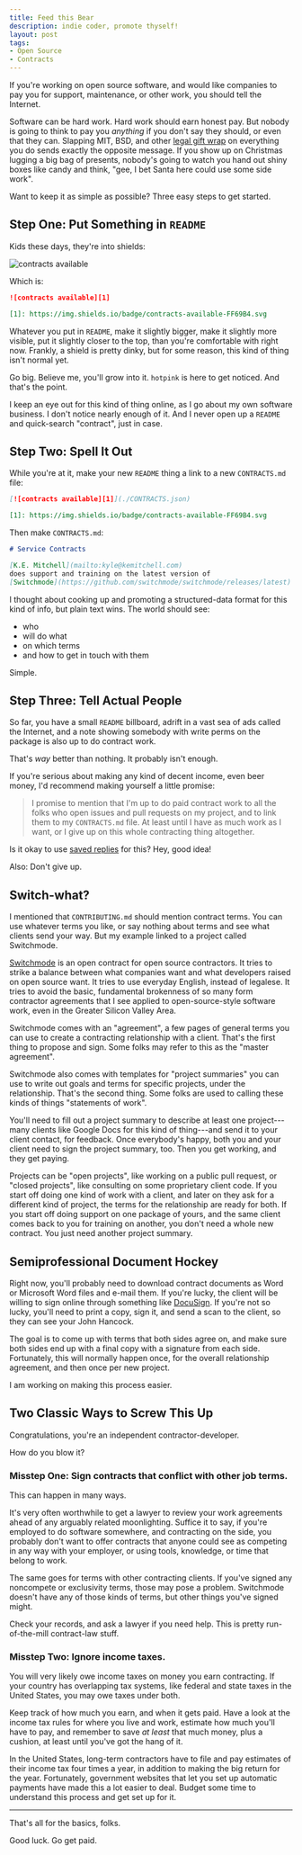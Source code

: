 ```yaml
---
title: Feed this Bear
description: indie coder, promote thyself!
layout: post
tags:
- Open Source
- Contracts
---
```


If you're working on open source software,
and would like companies to pay you
for support, maintenance, or other work,
you should tell the Internet.

Software can be hard work.
Hard work should earn honest pay.
But nobody is going to think to pay you _anything_
if you don't say they should,
or even that they can.
Slapping MIT, BSD, and other
[legal gift wrap](https://oss.kemitchell.com)
on everything you do
sends exactly the opposite message.
If you show up on Christmas lugging a big bag of presents,
nobody's going to watch you hand out shiny boxes like candy and think,
"gee, I bet Santa here could use some side work".

Want to keep it as simple as possible?
Three easy steps to get started.

## Step One: Put Something in `README`

Kids these days, they're into shields:

![contracts available][1]

[1]: https://img.shields.io/badge/contracts-available-FF69B4.svg

Which is:

```markdown
![contracts available][1]

[1]: https://img.shields.io/badge/contracts-available-FF69B4.svg
```

Whatever you put in `README`,
make it slightly bigger,
make it slightly more visible,
put it slightly closer to the top,
than you're comfortable with right now.
Frankly, a shield is pretty dinky,
but for some reason,
this kind of thing isn't normal yet.

Go big.
Believe me, you'll grow into it.
`hotpink` is here to get noticed.
And that's the point.

I keep an eye out for this kind of thing online,
as I go about my own software business.
I don't notice nearly enough of it.
And I never open up a `README` and quick-search
"contract", just in case.

## Step Two: Spell It Out

While you're at it, make your new `README` thing a link
to a new `CONTRACTS.md` file:

```markdown
[![contracts available][1]](./CONTRACTS.json)

[1]: https://img.shields.io/badge/contracts-available-FF69B4.svg
```

Then make `CONTRACTS.md`:

```markdown
# Service Contracts

[K.E. Mitchell](mailto:kyle@kemitchell.com)
does support and training on the latest version of
[Switchmode](https://github.com/switchmode/switchmode/releases/latest).
```

I thought about cooking up and promoting
a structured-data format for this kind of info,
but plain text wins.
The world should see:

- who
- will do what
- on which terms
- and how to get in touch with them

Simple.

## Step Three: Tell Actual People

So far, you have
a small `README` billboard,
adrift in a vast sea of ads called the Internet,
and a note
showing somebody with write perms on the package
is also up to do contract work.

That's _way_ better than nothing.
It probably isn't enough.

If you're serious about making
any kind of decent income,
even beer money,
I'd recommend making yourself a little promise:

> I promise
> to mention that I'm up to do paid contract work
> to all the folks who open issues and pull requests on my project,
> and to link them to my `CONTRACTS.md` file.
> At least until I have as much work as I want,
> or I give up on this whole contracting thing altogether.

Is it okay to use [saved replies](https://github.com/settings/replies)
for this?
Hey, good idea!

Also: Don't give up.

## Switch-what?

I mentioned that `CONTRIBUTING.md` should mention contract terms.
You can use whatever terms you like,
or say nothing about terms and see what clients send your way.
But my example linked to a project called Switchmode.

[Switchmode](https://github.com/switchmode/switchmode)
is an open contract for open source contractors.
It tries to strike a balance between what companies want
and what developers raised on open source want.
It tries to use everyday English, instead of legalese.
It tries to avoid the basic, fundamental brokenness
of so many form contractor agreements
that I see applied to open-source-style software work,
even in the Greater Silicon Valley Area.

Switchmode comes with an "agreement",
a few pages of general terms
you can use to create a contracting relationship with a client.
That's the first thing to propose and sign.
Some folks may refer to this as the "master agreement".

Switchmode also comes with templates for "project summaries"
you can use to write out goals and terms for specific projects,
under the relationship.
That's the second thing.
Some folks are used to calling these kinds of things
"statements of work".

You'll need to fill out a project summary
to describe at least one
project---many clients like Google Docs for
this kind of thing---and send it to your client contact,
for feedback.
Once everybody's happy, both you and your client need to sign
the project summary, too.
Then you get working, and they get paying.

Projects can be "open projects",
like working on a public pull request,
or "closed projects",
like consulting on some proprietary client code.
If you start off doing one kind of work with a client,
and later on they ask for a different kind of project,
the terms for the relationship are ready for both.
If you start off doing support on one package of yours,
and the same client comes back to you for training on another,
you don't need a whole new contract.
You just need another project summary.

## Semiprofessional Document Hockey

Right now,
you'll probably need to download contract documents
as Word or Microsoft Word files
and e-mail them.
If you're lucky, the client will be willing
to sign online through something like [DocuSign](https://docusign.com).
If you're not so lucky,
you'll need to print a copy, sign it, and send a scan to the client,
so they can see your John Hancock.

The goal is to come up with terms that both sides agree on,
and make sure both sides end up with a final copy with a signature from each side.
Fortunately, this will normally happen once,
for the overall relationship agreement,
and then once per new project.

I am working on making this process easier.

## Two Classic Ways to Screw This Up

Congratulations, you're an independent contractor-developer.

How do you blow it?

### Misstep One:  Sign contracts that conflict with other job terms.

This can happen in many ways.

It's very often worthwhile to get a lawyer
to review your work agreements ahead of any arguably related moonlighting.
Suffice it to say, if you're employed to do software somewhere,
and contracting on the side,
you probably don't want to offer contracts that anyone could see as competing
in any way with your employer,
or using tools, knowledge, or time that belong to work.

The same goes for terms with other contracting clients.
If you've signed any noncompete or exclusivity terms,
those may pose a problem.
Switchmode doesn't have any of those kinds of terms,
but other things you've signed might.

Check your records, and ask a lawyer if you need help.
This is pretty run-of-the-mill contract-law stuff.

### Misstep Two:  Ignore income taxes.

You will very likely owe income taxes on money you earn contracting.
If your country has overlapping tax systems,
like federal and state taxes in the United States,
you may owe taxes under both.

Keep track of how much you earn, and when it gets paid.
Have a look at the income tax rules for where you live and work,
estimate how much you'll have to pay,
and remember to save _at least_ that much money,
plus a cushion,
at least until you've got the hang of it.

In the United States, long-term contractors have to file and pay
estimates of their income tax four times a year,
in addition to making the big return for the year.
Fortunately, government websites that let you set up automatic payments
have made this a lot easier to deal.
Budget some time to understand this process and get set up for it.

---

That's all for the basics, folks.

Good luck.
Go get paid.
